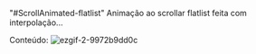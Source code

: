 "#ScrollAnimated-flatlist" 
Animação ao scrollar flatlist feita com interpolação...

Conteúdo:
![ezgif-2-9972b9dd0c](https://user-images.githubusercontent.com/100795687/182004922-b440857d-9a6d-4f13-8542-5bfaddc3eda2.gif)

